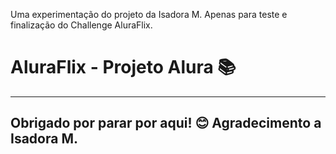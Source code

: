 Uma experimentação do projeto da Isadora M. Apenas para teste e finalização do Challenge AluraFlix.


**AluraFlix - Projeto Alura 📚**
=====================


--------------------------------
**Obrigado por parar por aqui! 😊**
Agradecimento a Isadora M.
--------------------------------
